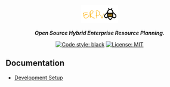 <span align="center">

<p align="center">
  <img width="100" height="50" src="erpv.png">
</p>

**_Open Source Hybrid Enterprise Resource Planning._**

[![Code style: black](https://img.shields.io/badge/code%20style-black-black.svg)](https://github.com/ambv/black)
[![License: MIT](https://img.shields.io/badge/License-MIT-blue.svg)](https://opensource.org/licenses/MIT)

</span>

## Documentation

* [Development Setup](https://github.com/Um9i/ERPv/wiki/Development-Setup)

